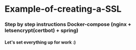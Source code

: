 # Example-of-creating-a-SSL
<h3>Step by step instructions Docker-compose  (nginx + letsencrypt(certbot) + spring)</h3>
<h4>Let's set everything up for work :)</h4?
**1)Install docker and docker-compose on the working operating system (which will serve the server)
